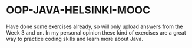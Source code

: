 # OOP-JAVA-HELSINKI-MOOC

Have done some exercises already, so will only upload answers from the Week 3 and on. In my personal opinion these kind of exercises are a great way to practice coding skills and learn more about Java. 

